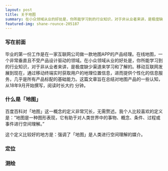 ```yaml
---
layout: post
title: 关于地图
summary: 在小众领域从业的好处是，你所能学习到的行业知识，对于非从业者来讲，是极度缺少渠道来学习和了解的。
featured-img: shane-rounce-205187
---
```


### 写在前面

毕业的第一份工作是在一家互联网公司做一款地图APP的产品经理。在线地图，一个非常垂直且不受产品设计驱动的领域。在小众领域从业的好处是，你所能学习到的行业知识，对于非从业者来讲，是极度缺少渠道来学习和了解的。移动互联网发展到现在，通过移动终端实时获取用户的地理位置信息，进而提供个性化的信息服务，几乎是所有产品标配的基础能力。这篇文章旨在总结对地图产品的一些认知，从18年9月开始撰写，阅读时长大约 分钟。

### 什么是「地图」

百度百科对「地图」这一概念的定义非常冗长，无需赘述。我个人比较喜欢的定义是：“地图是一种图形表现，它有助于对人类世界中的事物、概念、条件、过程或事件进行空间理解。”

这个定义比较好的地方是：强调了「地图」是人类进行空间理解的媒介。






### 定位

### 测绘

